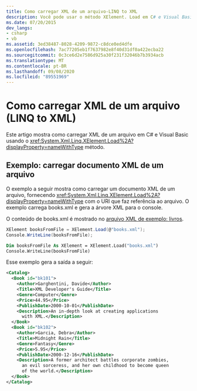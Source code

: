 ```yaml
---
title: Como carregar XML de um arquivo-LINQ to XML
description: Você pode usar o método XElement. Load em C# e Visual Basic para carregar um documento XML de um arquivo.
ms.date: 07/20/2015
dev_langs:
- csharp
- vb
ms.assetid: 3ed38487-8028-4209-9872-c8dce0ed4dfe
ms.openlocfilehash: 7ac77205eb1f7637982e8f40d31df0a422ecba22
ms.sourcegitcommit: 0c3ce6d2e7586d925a30f231f32046b7b3934acb
ms.translationtype: MT
ms.contentlocale: pt-BR
ms.lasthandoff: 09/08/2020
ms.locfileid: "89551969"
---
```

# <a name="how-to-load-xml-from-a-file-linq-to-xml"></a>Como carregar XML de um arquivo (LINQ to XML)

Este artigo mostra como carregar XML de um arquivo em C# e Visual Basic usando o <xref:System.Xml.Linq.XElement.Load%2A?displayProperty=nameWithType> método.

## <a name="example-load-xml-document-from-a-file"></a>Exemplo: carregar documento XML de um arquivo

O exemplo a seguir mostra como carregar um documento XML de um arquivo, fornecendo <xref:System.Xml.Linq.XElement.Load%2A?displayProperty=nameWithType> com o URI que faz referência ao arquivo. O exemplo carrega books.xml e gera a árvore XML para o console.

O conteúdo de books.xml é mostrado no [arquivo XML de exemplo: livros](sample-xml-file-books.md).

```csharp
XElement booksFromFile = XElement.Load(@"books.xml");
Console.WriteLine(booksFromFile);
```

```vb
Dim booksFromFile As XElement = XElement.Load("books.xml")
Console.WriteLine(booksFromFile)
```

Esse exemplo gera a saída a seguir:

```xml
<Catalog>
  <Book id="bk101">
    <Author>Garghentini, Davide</Author>
    <Title>XML Developer's Guide</Title>
    <Genre>Computer</Genre>
    <Price>44.95</Price>
    <PublishDate>2000-10-01</PublishDate>
    <Description>An in-depth look at creating applications
      with XML.</Description>
  </Book>
  <Book id="bk102">
    <Author>Garcia, Debra</Author>
    <Title>Midnight Rain</Title>
    <Genre>Fantasy</Genre>
    <Price>5.95</Price>
    <PublishDate>2000-12-16</PublishDate>
    <Description>A former architect battles corporate zombies,
      an evil sorceress, and her own childhood to become queen
      of the world.</Description>
  </Book>
</Catalog>
```
